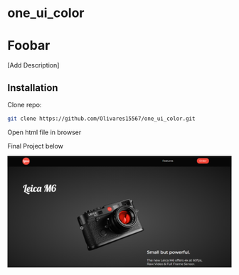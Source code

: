 # one_ui_color

# Foobar

[Add Description]

## Installation

Clone repo: 

```bash
git clone https://github.com/Olivares15567/one_ui_color.git
```

Open html file in browser


Final Project below

<img src="./img/2021-03-22.png" >
